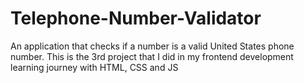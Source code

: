 # Telephone-Number-Validator
An application that checks if a number is a valid United States phone number.
This is the 3rd project that I did in my frontend development learning journey with HTML, CSS and JS

